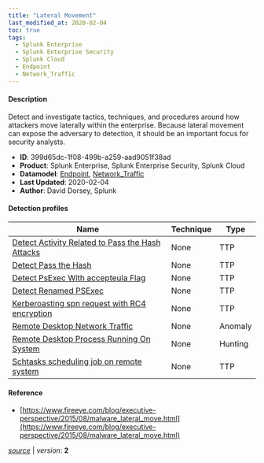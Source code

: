 ```yaml
---
title: "Lateral Movement"
last_modified_at: 2020-02-04
toc: true
tags:
  - Splunk Enterprise
  - Splunk Enterprise Security
  - Splunk Cloud
  - Endpoint
  - Network_Traffic
---
```


#### Description

Detect and investigate tactics, techniques, and procedures around how attackers move laterally within the enterprise. Because lateral movement can expose the adversary to detection, it should be an important focus for security analysts.

- **ID**: 399d65dc-1f08-499b-a259-aad9051f38ad
- **Product**: Splunk Enterprise, Splunk Enterprise Security, Splunk Cloud
- **Datamodel**: [Endpoint](https://docs.splunk.com/Documentation/CIM/latest/User/Endpoint), [Network_Traffic](https://docs.splunk.com/Documentation/CIM/latest/User/NetworkTraffic)
- **Last Updated**: 2020-02-04
- **Author**: David Dorsey, Splunk

#### Detection profiles

| Name        | Technique   | Type         |
| ----------- | ----------- |--------------|
| [Detect Activity Related to Pass the Hash Attacks](/endpoint/detect_activity_related_to_pass_the_hash_attacks/) | None | TTP |
| [Detect Pass the Hash](/endpoint/detect_pass_the_hash/) | None | TTP |
| [Detect PsExec With accepteula Flag](/endpoint/detect_psexec_with_accepteula_flag/) | None | TTP |
| [Detect Renamed PSExec](/endpoint/detect_renamed_psexec/) | None | TTP |
| [Kerberoasting spn request with RC4 encryption](/endpoint/kerberoasting_spn_request_with_rc4_encryption/) | None | TTP |
| [Remote Desktop Network Traffic](/network/remote_desktop_network_traffic/) | None | Anomaly |
| [Remote Desktop Process Running On System](/endpoint/remote_desktop_process_running_on_system/) | None | Hunting |
| [Schtasks scheduling job on remote system](/endpoint/schtasks_scheduling_job_on_remote_system/) | None | TTP |

#### Reference

* [https://www.fireeye.com/blog/executive-perspective/2015/08/malware_lateral_move.html](https://www.fireeye.com/blog/executive-perspective/2015/08/malware_lateral_move.html)



[_source_](https://github.com/splunk/security_content/tree/develop/stories/lateral_movement.yml) | _version_: **2**